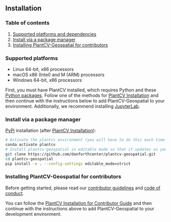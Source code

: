 ## Installation

### Table of contents
1. [Supported platforms and dependencies](#OS)
2. [Install via a package manager](#install)
3. [Installing PlantCV-Geospatial for contributors](#contributors)

### Supported platforms <a name="OS"></a>
- Linux 64-bit, x86 processors
- macOS x86 (Intel) and M (ARM) processors
- Windows 64-bit, x86 processors

First, you must have PlantCV installed, which requires Python and these [Python packages](https://github.com/danforthcenter/plantcv/blob/main/requirements.txt). Follow one of the methods for [PlantCV Installation](https://plantcv.readthedocs.io/en/latest/installation/) and then continue with the instructions below to add PlantCV-Geospatial to your environment.
Additionally, we recommend installing [JupyterLab](https://jupyter.org/).

### Install via a package manager  <a name="install"></a>
[PyPi](https://pypi.org/) installation (after [PlantCV Installation](https://plantcv.readthedocs.io/en/latest/installation/#conda)): 

```bash
# Activate the plantcv environment (you will have to do this each time you start a new session)
conda activate plantcv
# Install plantcv-geospatial in editable mode so that it updates as you work on new features/updates
git clone https://github.com/danforthcenter/plantcv-geospatial.git 
cd plantcv-geospatial 
pip install -e . --config-settings editable_mode=strict
```

### Installing PlantCV-Geospatial for contributors <a name="contributors"></a>
Before getting started, please read our [contributor guidelines](CONTRIBUTING.md) and [code of conduct](CODE_OF_CONDUCT.md).

You can follow the [PlantCV Installation for Contributor Guide](https://plantcv.readthedocs.io/en/latest/installation/#contributors) and then continue with the instructions above to add PlantCV-Geospatial to 
your development environment.
